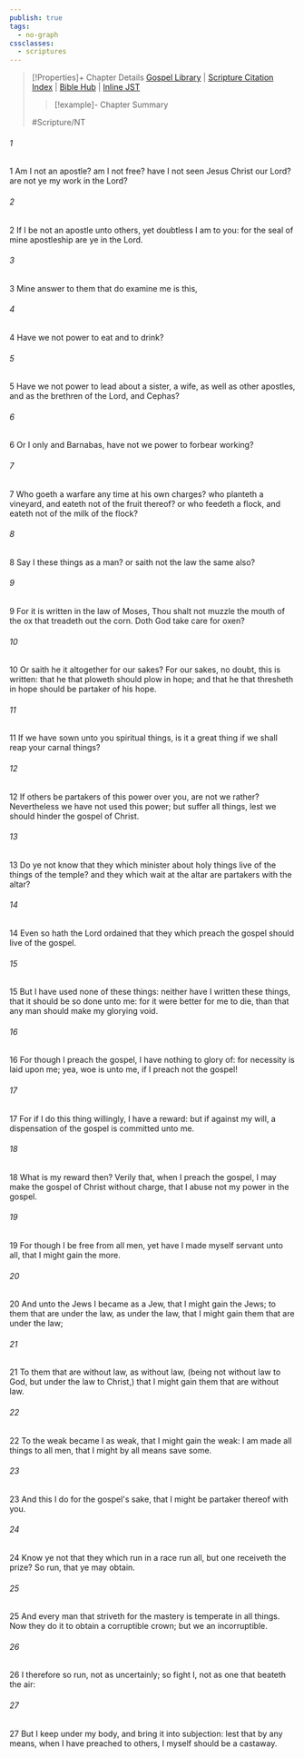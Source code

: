 ```yaml
---
publish: true
tags:
  - no-graph
cssclasses:
  - scriptures
---
```

>[!Properties]+ Chapter Details
>[Gospel Library](https://churchofjesuschrist.org/study/scriptures/nt/1-cor/9?lang=eng)    |    [Scripture Citation Index](https://scriptures.byu.edu/#09209::c09209)    |    [Bible Hub](https://biblehub.com/1_corinthians/9.htm)    |    [Inline JST](https://scripturetoolbox.com/html/ic/1Corinthians/9.html)
>>[!example]- Chapter Summary
>> 
> 
>
>#Scripture/NT
###### 1
1 Am I not an apostle? am I not free? have I not seen Jesus Christ our Lord? are not ye my work in the Lord?
###### 2
2 If I be not an apostle unto others, yet doubtless I am to you: for the seal of mine apostleship are ye in the Lord.
###### 3
3 Mine answer to them that do examine me is this,
###### 4
4 Have we not power to eat and to drink?
###### 5
5 Have we not power to lead about a sister, a wife, as well as other apostles, and as the brethren of the Lord, and Cephas?
###### 6
6 Or I only and Barnabas, have not we power to forbear working?
###### 7
7 Who goeth a warfare any time at his own charges? who planteth a vineyard, and eateth not of the fruit thereof? or who feedeth a flock, and eateth not of the milk of the flock?
###### 8
8 Say I these things as a man? or saith not the law the same also?
###### 9
9 For it is written in the law of Moses, Thou shalt not muzzle the mouth of the ox that treadeth out the corn. Doth God take care for oxen?
###### 10
10 Or saith he it altogether for our sakes? For our sakes, no doubt, this is written: that he that ploweth should plow in hope; and that he that thresheth in hope should be partaker of his hope.
###### 11
11 If we have sown unto you spiritual things, is it a great thing if we shall reap your carnal things?
###### 12
12 If others be partakers of this power over you, are not we rather? Nevertheless we have not used this power; but suffer all things, lest we should hinder the gospel of Christ.
###### 13
13 Do ye not know that they which minister about holy things live of the things of the temple? and they which wait at the altar are partakers with the altar?
###### 14
14 Even so hath the Lord ordained that they which preach the gospel should live of the gospel.
###### 15
15 But I have used none of these things: neither have I written these things, that it should be so done unto me: for it were better for me to die, than that any man should make my glorying void.
###### 16
16 For though I preach the gospel, I have nothing to glory of: for necessity is laid upon me; yea, woe is unto me, if I preach not the gospel!
###### 17
17 For if I do this thing willingly, I have a reward: but if against my will, a dispensation of the gospel is committed unto me.
###### 18
18 What is my reward then? Verily that, when I preach the gospel, I may make the gospel of Christ without charge, that I abuse not my power in the gospel.
###### 19
19 For though I be free from all men, yet have I made myself servant unto all, that I might gain the more.
###### 20
20 And unto the Jews I became as a Jew, that I might gain the Jews; to them that are under the law, as under the law, that I might gain them that are under the law;
###### 21
21 To them that are without law, as without law, (being not without law to God, but under the law to Christ,) that I might gain them that are without law.
###### 22
22 To the weak became I as weak, that I might gain the weak: I am made all things to all men, that I might by all means save some.
###### 23
23 And this I do for the gospel's sake, that I might be partaker thereof with you.
###### 24
24 Know ye not that they which run in a race run all, but one receiveth the prize? So run, that ye may obtain.
###### 25
25 And every man that striveth for the mastery is temperate in all things. Now they do it to obtain a corruptible crown; but we an incorruptible.
###### 26
26 I therefore so run, not as uncertainly; so fight I, not as one that beateth the air:
###### 27
27 But I keep under my body, and bring it into subjection: lest that by any means, when I have preached to others, I myself should be a castaway.
